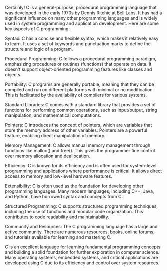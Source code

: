 Certainly! C is a general-purpose, procedural programming language that was developed in the early 1970s by Dennis Ritchie at Bell Labs. It has had a significant influence on many other programming languages and is widely used in system programming and application development. Here are some key aspects of C programming:

Syntax: C has a concise and flexible syntax, which makes it relatively easy to learn. It uses a set of keywords and punctuation marks to define the structure and logic of a program.

Procedural Programming: C follows a procedural programming paradigm, emphasizing procedures or routines (functions) that operate on data. It doesn't support object-oriented programming features like classes and objects.

Portability: C programs are generally portable, meaning that they can be compiled and run on different platforms with minimal or no modification. This is facilitated by the availability of compilers for various systems.

Standard Libraries: C comes with a standard library that provides a set of functions for performing common operations, such as input/output, string manipulation, and mathematical computations.

Pointers: C introduces the concept of pointers, which are variables that store the memory address of other variables. Pointers are a powerful feature, enabling direct manipulation of memory.

Memory Management: C allows manual memory management through functions like malloc() and free(). This gives the programmer fine control over memory allocation and deallocation.

Efficiency: C is known for its efficiency and is often used for system-level programming and applications where performance is critical. It allows direct access to memory and low-level hardware features.

Extensibility: C is often used as the foundation for developing other programming languages. Many modern languages, including C++, Java, and Python, have borrowed syntax and concepts from C.

Structured Programming: C supports structured programming techniques, including the use of functions and modular code organization. This contributes to code readability and maintainability.

Community and Resources: The C programming language has a large and active community. There are numerous resources, books, online forums, and tutorials available for learning and mastering C.

C is an excellent language for learning fundamental programming concepts and building a solid foundation for further exploration in computer science. Many operating systems, embedded systems, and critical applications are developed using C due to its efficiency and control over system resources.
